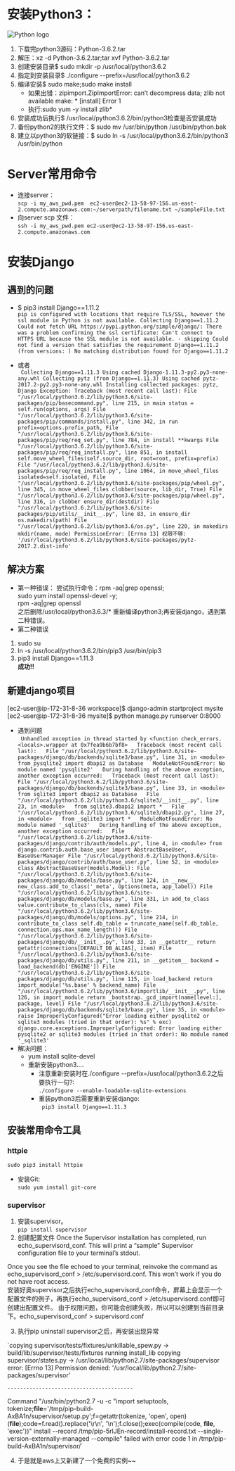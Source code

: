 # 安装Python3：
![Python logo](https://www.python.org/static/img/python-logo@2x.png)
1. 下载完python3源码：Python-3.6.2.tar
2. 解压：xz -d Python-3.6.2.tar;tar xvf Python-3.6.2.tar
3. 创建安装目录$ sudo mkdir -p /usr/local/python3.6.2
4. 指定到安装目录$ ./configure --prefix=/usr/local/python3.6.2
5. 编译安装$ sudo make;sudo make install
     * 如果出错：zipimport.ZipImportError: can’t decompress data; zlib not available make: * [install] Error 1
     * 执行:sudo yum -y install zlib*
6. 安装成功后执行$ /usr/local/python3.6.2/bin/python3检查是否安装成功
7. 备份python2的执行文件：$ sudo mv /usr/bin/python /usr/bin/python.bak
8. 建立以python3的软链接：$ sudo ln -s /usr/local/python3.6.2/bin/python3 /usr/bin/python
# Server常用命令
* 连接server：   
` scp -i my_aws_pwd.pem  ec2-user@ec2-13-58-97-156.us-east-2.compute.amazonaws.com:~/serverpath/filename.txt ~/sampleFile.txt `  
* 向server scp 文件：  
`ssh -i my_aws_pwd.pem ec2-user@ec2-13-58-97-156.us-east-2.compute.amazonaws.com`
# 安装Django
## 遇到的问题
* $ pip3 install Django==1.11.2  
    `pip is configured with locations that require TLS/SSL, however the ssl module in Python is not available.
Collecting Django==1.11.2
  Could not fetch URL https://pypi.python.org/simple/django/: There was a problem confirming the ssl certificate: Can't connect to HTTPS URL because the SSL module is not available. - skipping
  Could not find a version that satisfies the requirement Django==1.11.2 (from versions: )
No matching distribution found for Django==1.11.2`

* 或者  
` Collecting Django==1.11.3
  Using cached Django-1.11.3-py2.py3-none-any.whl
Collecting pytz (from Django==1.11.3)
  Using cached pytz-2017.2-py2.py3-none-any.whl
Installing collected packages: pytz, Django
Exception:
Traceback (most recent call last):
  File "/usr/local/python3.6.2/lib/python3.6/site-packages/pip/basecommand.py", line 215, in main
    status = self.run(options, args)
  File "/usr/local/python3.6.2/lib/python3.6/site-packages/pip/commands/install.py", line 342, in run
    prefix=options.prefix_path,
  File "/usr/local/python3.6.2/lib/python3.6/site-packages/pip/req/req_set.py", line 784, in install
    **kwargs
  File "/usr/local/python3.6.2/lib/python3.6/site-packages/pip/req/req_install.py", line 851, in install
    self.move_wheel_files(self.source_dir, root=root, prefix=prefix)
  File "/usr/local/python3.6.2/lib/python3.6/site-packages/pip/req/req_install.py", line 1064, in move_wheel_files
    isolated=self.isolated,
  File "/usr/local/python3.6.2/lib/python3.6/site-packages/pip/wheel.py", line 345, in move_wheel_files
    clobber(source, lib_dir, True)
  File "/usr/local/python3.6.2/lib/python3.6/site-packages/pip/wheel.py", line 316, in clobber
    ensure_dir(destdir)
  File "/usr/local/python3.6.2/lib/python3.6/site-packages/pip/utils/__init__.py", line 83, in ensure_dir
    os.makedirs(path)
  File "/usr/local/python3.6.2/lib/python3.6/os.py", line 220, in makedirs
    mkdir(name, mode)
PermissionError: [Errno 13] 权限不够: '/usr/local/python3.6.2/lib/python3.6/site-packages/pytz-2017.2.dist-info'`

## 解决方案
* 第一种错误：
尝试执行命令：rpm -aq|grep openssl;  
sudo yum install openssl-devel -y;  
rpm -aq|grep openssl   
之后删除/usr/local/python3.6.3/* 重新编译python3;再安装django，遇到第二种错误。
* 第二种错误
1. sudo su
2. ln -s /usr/local/python3.6.2/bin/pip3 /usr/bin/pip3
3. pip3 install Django==1.11.3  
**成功!!**


## 新建django项目
[ec2-user@ip-172-31-8-36 workspace]$ django-admin startproject mysite  
[ec2-user@ip-172-31-8-36 mysite]$ python manage.py runserver 0:8000  
* 遇到问题  
` Unhandled exception in thread started by <function check_errors.<locals>.wrapper at 0x7fea9b6b7bf8>  
Traceback (most recent call last):  
File "/usr/local/python3.6.2/lib/python3.6/site-packages/django/db/backends/sqlite3/base.py", line 31, in <module>  
from pysqlite2 import dbapi2 as Database  
ModuleNotFoundError: No module named 'pysqlite2'  
During handling of the above exception, another exception occurred:  
Traceback (most recent call last):  
  File "/usr/local/python3.6.2/lib/python3.6/site-packages/django/db/backends/sqlite3/base.py", line 33, in <module>  
    from sqlite3 import dbapi2 as Database  
  File "/usr/local/python3.6.2/lib/python3.6/sqlite3/__init__.py", line 23, in <module>  
    from sqlite3.dbapi2 import *  
  File "/usr/local/python3.6.2/lib/python3.6/sqlite3/dbapi2.py", line 27, in <module>  
    from _sqlite3 import *  
ModuleNotFoundError: No module named '_sqlite3'  
During handling of the above exception, another exception occurred:  
  File "/usr/local/python3.6.2/lib/python3.6/site-packages/django/contrib/auth/models.py", line 4, in <module>
    from django.contrib.auth.base_user import AbstractBaseUser, BaseUserManager
  File "/usr/local/python3.6.2/lib/python3.6/site-packages/django/contrib/auth/base_user.py", line 52, in <module>
    class AbstractBaseUser(models.Model):
  File "/usr/local/python3.6.2/lib/python3.6/site-packages/django/db/models/base.py", line 124, in __new__
    new_class.add_to_class('_meta', Options(meta, app_label))
  File "/usr/local/python3.6.2/lib/python3.6/site-packages/django/db/models/base.py", line 331, in add_to_class
    value.contribute_to_class(cls, name)
  File "/usr/local/python3.6.2/lib/python3.6/site-packages/django/db/models/options.py", line 214, in contribute_to_class
    self.db_table = truncate_name(self.db_table, connection.ops.max_name_length())
  File "/usr/local/python3.6.2/lib/python3.6/site-packages/django/db/__init__.py", line 33, in __getattr__
    return getattr(connections[DEFAULT_DB_ALIAS], item)
  File "/usr/local/python3.6.2/lib/python3.6/site-packages/django/db/utils.py", line 211, in __getitem__
    backend = load_backend(db['ENGINE'])
  File "/usr/local/python3.6.2/lib/python3.6/site-packages/django/db/utils.py", line 115, in load_backend
    return import_module('%s.base' % backend_name)
  File "/usr/local/python3.6.2/lib/python3.6/importlib/__init__.py", line 126, in import_module
    return _bootstrap._gcd_import(name[level:], package, level)
  File "/usr/local/python3.6.2/lib/python3.6/site-packages/django/db/backends/sqlite3/base.py", line 35, in <module>
    raise ImproperlyConfigured("Error loading either pysqlite2 or sqlite3 modules (tried in that order): %s" % exc)
django.core.exceptions.ImproperlyConfigured: Error loading either pysqlite2 or sqlite3 modules (tried in that order): No module named '_sqlite3'`
* 解决问题：
    * yum install sqlite-devel
    * 重新安装python3....
        * 注意重新安装时在./configure --prefix=/usr/local/python3.6.2之后要执行一句?:   
        `./configure --enable-loadable-sqlite-extensions`
        * 重装python3后需要重新安装django:  
            ` pip3 install Django==1.11.3`

## 安装常用命令工具
### httpie
`sudo pip3 install httpie`
* 安装Git:  
`sudo yum install git-core`

### supervisor
1. 安装supervisor。  
   `pip install supervisor`  
2. 创建配置文件
Once the Supervisor installation has completed, run echo_supervisord_conf. This will print a “sample” Supervisor configuration file to your terminal’s stdout.  

Once you see the file echoed to your terminal, reinvoke the command as echo_supervisord_conf > /etc/supervisord.conf. This won’t work if you do not have root access.  
安装好奥supervisor之后执行echo_supervisord_conf命令，屏幕上会显示一个配置文件的例子，再执行echo_supervisord_conf > /etc/supervisord.conf即可创建出配置文件。
由于权限问题，你可能会创建失败，所以可以创建到当前目录下。echo_supervisord_conf > supervisord.conf

3. 执行pip uninstall supervisor之后，再安装出现异常    

`copying supervisor/tests/fixtures/unkillable_spew.py -> build/lib/supervisor/tests/fixtures
    running install_lib
    copying supervisor/states.py -> /usr/local/lib/python2.7/site-packages/supervisor
    error: [Errno 13] Permission denied: '/usr/local/lib/python2.7/site-packages/supervisor'

    ----------------------------------------
Command "/usr/bin/python2.7 -u -c "import setuptools, tokenize;__file__='/tmp/pip-build-AxBA1n/supervisor/setup.py';f=getattr(tokenize, 'open', open)(__file__);code=f.read().replace('\r\n', '\n');f.close();exec(compile(code, __file__, 'exec'))" install --record /tmp/pip-5rlJEn-record/install-record.txt --single-version-externally-managed --compile" failed with error code 1 in /tmp/pip-build-AxBA1n/supervisor/`

4. 于是就是aws上又新建了一个免费的实例~~


